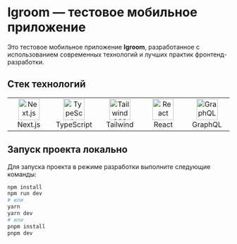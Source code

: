 # Igroom — тестовое мобильное приложение

Это тестовое мобильное приложение **Igroom**, разработанное с использованием современных технологий и лучших практик фронтенд-разработки.

## Стек технологий

<table>
  <tr>
    <td align="center" width="96">
      <img src="https://skillicons.dev/icons?i=nextjs" width="48" height="48" alt="Next.js" />
      <br>Next.js
    </td>
    <td align="center" width="96">
      <img src="https://skillicons.dev/icons?i=ts" width="48" height="48" alt="TypeScript" />
      <br>TypeScript
    </td>
    <td align="center" width="96">
      <img src="https://skillicons.dev/icons?i=tailwind" width="48" height="48" alt="Tailwind CSS" />
      <br>Tailwind
    </td>
    <td align="center" width="96">
      <img src="https://skillicons.dev/icons?i=zustand" width="48" height="48" alt="React" />
      <br>React
    </td>
    <td align="center" width="96">
      <img src="https://skillicons.dev/icons?i=docker" width="48" height="48" alt="GraphQL" />
      <br>GraphQL
    </td>
  </tr>
</table>

## Запуск проекта локально

Для запуска проекта в режиме разработки выполните следующие команды:

```bash
npm install
npm run dev
# или
yarn
yarn dev
# или
pnpm install
pnpm dev



